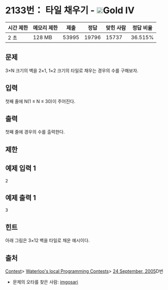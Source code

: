 # 2133번： 타일 채우기 - <img src="https://static.solved.ac/tier_small/12.svg" style="height:20px" />Gold IV


| 시간 제한 | 메모리 제한 | 제출 | 정답 | 맞힌 사람 | 정답 비율 |
| --- | --- | --- | --- | --- | --- |
| 2 초 | 128 MB | 53995 | 19796 | 15737 | 36.515% |


## 문제


3×N 크기의 벽을 2×1, 1×2 크기의 타일로 채우는 경우의 수를 구해보자.




## 입력


첫째 줄에 N(1 ≤ N ≤ 30)이 주어진다.




## 출력


첫째 줄에 경우의 수를 출력한다.




## 제한




## 예제 입력 1


<pre>2
</pre>


## 예제 출력 1


<pre>3
</pre>




## 힌트


아래 그림은 3×12 벽을 타일로 채운 예시이다.






## 출처




[Contest](/category/45)> [Waterloo's local Programming Contests](/category/98)> [24 September, 2005](/category/detail/492)D번
- 문제의 오타를 찾은 사람: [imgosari](/user/imgosari)




